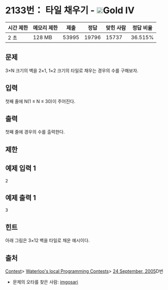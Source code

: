 # 2133번： 타일 채우기 - <img src="https://static.solved.ac/tier_small/12.svg" style="height:20px" />Gold IV


| 시간 제한 | 메모리 제한 | 제출 | 정답 | 맞힌 사람 | 정답 비율 |
| --- | --- | --- | --- | --- | --- |
| 2 초 | 128 MB | 53995 | 19796 | 15737 | 36.515% |


## 문제


3×N 크기의 벽을 2×1, 1×2 크기의 타일로 채우는 경우의 수를 구해보자.




## 입력


첫째 줄에 N(1 ≤ N ≤ 30)이 주어진다.




## 출력


첫째 줄에 경우의 수를 출력한다.




## 제한




## 예제 입력 1


<pre>2
</pre>


## 예제 출력 1


<pre>3
</pre>




## 힌트


아래 그림은 3×12 벽을 타일로 채운 예시이다.






## 출처




[Contest](/category/45)> [Waterloo's local Programming Contests](/category/98)> [24 September, 2005](/category/detail/492)D번
- 문제의 오타를 찾은 사람: [imgosari](/user/imgosari)




